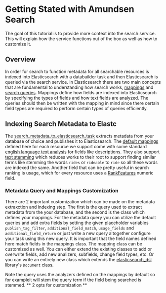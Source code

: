 # Getting Stated with Amundsen Search

The goal of this tutorial is to provide more context into the search service. This will explain how the service functions out of the box as well as how to customize it.

## Overview

In order for search to function metadata for all searchable resources is indexed into Elasticsearch with a databuilder task and then Elasticsearch is queried via the search service. In Elasticsearch there are two main concepts that are fundamental to understanding how search works, [mappings](https://www.elastic.co/guide/en/elasticsearch/reference/current/mapping.html) and [search queries](https://www.elastic.co/guide/en/elasticsearch/reference/current/search-your-data.html). Mappings define how fields are indexed into Elasticsearch by specifying the types of fields and how text fields are analyzed. The queries should then be written with the mapping in mind since there certain field types are required to perform certain types of queries efficiently.

## Indexing Search Metadata to Elastc

The [search_metadata_to_elasticsearch_task](https://github.com/amundsen-io/amundsen/blob/main/databuilder/databuilder/task/search/search_metadata_to_elasticsearch_task.py) extracts metadata from your database of choice and publishes it to Elasticsearch. The [default mappings](https://github.com/amundsen-io/amundsen/blob/main/databuilder/databuilder/task/search/document_mappings.py) defined here for each resource we support come with some standard [english language text analysis](https://www.elastic.co/guide/en/elasticsearch/reference/current/analysis-lang-analyzer.html#english-analyzer) for fields like descriptions. They also support [text stemming](https://www.elastic.co/guide/en/elasticsearch/reference/current/stemming.html) which reduces works to their root to support finding similar terms like stemming the words `rides` or `rideable` to `ride` so all these words are indexed the same. Another field that can be pretty useful in search ranking is usage, which for every resource uses a [RankFeatures](https://www.elastic.co/guide/en/elasticsearch/reference/current/rank-features.html) numeric field.

### Metadata Query and Mappings Customization

There are 2 important customization which can be made on the metadata extraxction and indexing step. The first is the query used to extract metadata from the your database, and the second is the class which defines your mappings.
For the metadata query you can utilize the default queries and add extra fields by setting the given placeholder variables `publish_tag_filter`, `additional_field_match`, `usage_fields` and `additional_field_return` or just write a new query altogether configure your task using this new query. It is important that the field names defined here match fields in the mappings class.
The mapping class can be customized as well. You can either extend the existing classes to add or overwrite fields, add new analizers, subfields, change field types, etc. Or you can write an entirely new class which extends the [elasticsearch_dsl](https://elasticsearch-dsl.readthedocs.io/en/latest/#) library's `Document` class.


Note the query uses the analyzers defined on the mappings by default so for exampleit will stem the query term if the field being searched is stemmed.
** 2 opts for customization **
